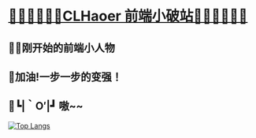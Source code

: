 # [🐱‍💻🐱‍💻🐱‍💻CLHaoer 前端小破站🐱‍🏍🐱‍🏍🐱‍🏍](https://clhaoer.github.io/)

## 👨‍💻刚开始的前端小人物
## 🎈加油!一步一步的变强！
## 👾┗|｀O′|┛ 嗷~~

[![Top Langs](https://github-readme-stats.vercel.app/api/top-langs/?username=CLHaoer&bg_color=23aada,0eef93,b675dc&hide_border=true&layout=compact&locale=cn)](https://github.com/clhaoer/github-readme-stats)

